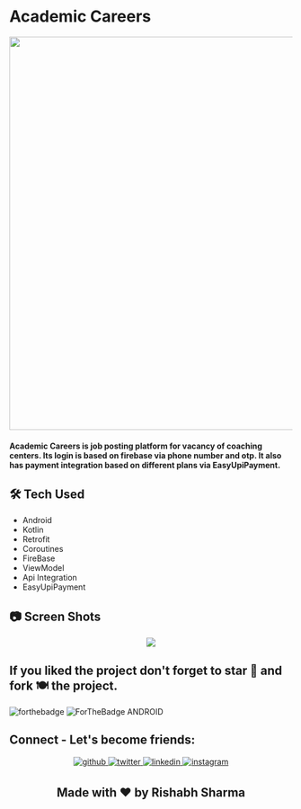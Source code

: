 
# Academic Careers
<p align="center">

<img src="https://github.com/rishabh3349/AcademicCareers/assets/116977210/ccdf264d-a46c-4e72-8883-4e2dbbc8db52" width="700">

#### Academic Careers is job posting platform for vacancy of coaching centers. Its login is based on firebase via phone number and otp. It also has payment integration based on different plans via EasyUpiPayment.

## 🛠 Tech Used
- Android
- Kotlin
- Retrofit
- Coroutines
- FireBase
- ViewModel
- Api Integration
- EasyUpiPayment
 
## 📷 Screen Shots

<p align="center">


<img src="https://github.com/rishabh3349/AcademicCareers/assets/116977210/cbc927c1-afaa-47f6-9d9f-454f3b141f94">


## If you liked the project don't forget to star 🌟 and fork 🍽 the project.
![forthebadge](https://forthebadge.com/images/badges/built-with-love.svg)
![ForTheBadge ANDROID](https://forthebadge.com/images/badges/built-for-android.svg)

## Connect - Let's become friends:
<div align="center">
<a href="https://github.com/rishabh3349" target="_blank">
<img src=https://img.shields.io/badge/github-%2324292e.svg?&style=for-the-badge&logo=github&logoColor=white alt=github style="margin-bottom: 5px;" />
</a>
<a href="https://twitter.com/rishabh3349" target="_blank">
<img src=https://img.shields.io/badge/twitter-%2300acee.svg?&style=for-the-badge&logo=twitter&logoColor=white alt=twitter style="margin-bottom: 5px;" />
</a>
<a href="https://www.linkedin.com/in/rishabh-sharma-9a8815254/" target="_blank">
<img src=https://img.shields.io/badge/linkedin-%231E77B5.svg?&style=for-the-badge&logo=linkedin&logoColor=white alt=linkedin style="margin-bottom: 5px;" />
</a>
<a href="https://www.instagram.com/__._rishabh/" target="_blank">
<img src=https://img.shields.io/badge/instagram-%23000000.svg?&style=for-the-badge&logo=instagram&logoColor=white alt=instagram style="margin-bottom: 5px;" />
</a>
</div> 
<h2 align="center">Made with ❤ by Rishabh Sharma</h2>
